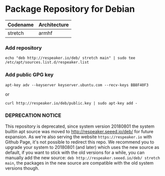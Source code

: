Package Repository for Debian
=============================

| Codename | Architecture |
|----------|--------------|
| stretch  | armhf        |

### Add repository
```
echo "deb http://respeaker.io/deb/ stretch main" | sudo tee /etc/apt/sources.list.d/respeaker.list
```

### Add public GPG key
```
apt-key adv --keyserver keyserver.ubuntu.com --recv-keys BB8F40F3
```
or
```
curl http://respeaker.io/deb/public.key | sudo apt-key add -
```

### DEPRECATION NOTICE
This repository is deprecated, since system version 20180801 the system builtin apt source was moved to http://respeaker.seeed.io/deb/ for future expansion. As we're also serving the website `https://respeaker.io` with Github Page, it's not possible to redirect this repo. We recommend you to upgrade your system to 20180801 (and later) which uses the new source as default, if you want to stick with the old versions for a while, you can manually add the new source: `deb http://respeaker.seeed.io/deb/ stretch main`, the packages in the new source are compatible with the old system versions though.
